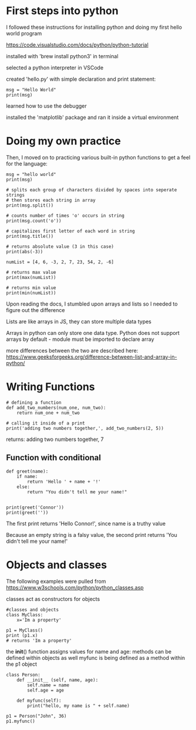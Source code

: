 # First steps into python

I followed these instructions for installing python and doing my first hello world program

https://code.visualstudio.com/docs/python/python-tutorial

installed with 'brew install python3' in terminal

selected a python interpreter in VSCode

created 'hello.py' with simple declaration and print statement:

    msg = "Hello World"
    print(msg)

learned how to use the debugger

installed the 'matplotlib' package and ran it inside a virtual environment

# Doing my own practice

Then, I moved on to practicing various built-in python functions to get a feel for the language:

    msg = "hello world"
    print(msg)

    # splits each group of characters divided by spaces into seperate strings
    # then stores each string in array
    print(msg.split())

    # counts number of times 'o' occurs in string
    print(msg.count('o'))

    # capitalizes first letter of each word in string
    print(msg.title())

    # returns absolute value (3 in this case)
    print(abs(-3))

    numList = [4, 6, -3, 2, 7, 23, 54, 2, -6]

    # returns max value
    print(max(numList))

    # returns min value
    print(min(numList))
    
Upon reading the docs, I stumbled upon arrays and lists so I needed to figure out the difference

Lists are like arrays in JS, they can store multiple data types

Arrays in python can only store one data type. Python does not support arrays by default - module must be imported to declare array

more differences between the two are described here: https://www.geeksforgeeks.org/difference-between-list-and-array-in-python/

# Writing Functions

    # defining a function
    def add_two_numbers(num_one, num_two):
        return num_one + num_two

    # calling it inside of a print
    print('adding two numbers together,', add_two_numbers(2, 5))
    
returns:
adding two numbers together, 7
    
## Function with conditional

    def greet(name):
        if name:
            return 'Hello ' + name + '!'
        else:
            return "You didn't tell me your name!"

  
    print(greet('Connor'))
    print(greet(''))
    
The first print returns 'Hello Connor!', since name is a truthy value

Because an empty string is a falsy value, the second print returns 'You didn't tell me your name!'

# Objects and classes

The following examples were pulled from https://www.w3schools.com/python/python_classes.asp

classes act as constructors for objects

    #classes and objects
    class MyClass:
        x='Im a property'

    p1 = MyClass()
    print (p1.x)
    # returns 'Im a property'

the __init__() function assigns values for name and age:
methods can be defined within objects as well
myfunc is being defined as a method within the p1 object

    class Person:
        def __init__ (self, name, age):
            self.name = name
            self.age = age

        def myfunc(self):
            print("hello, my name is " + self.name)

    p1 = Person("John", 36)
    p1.myfunc()
